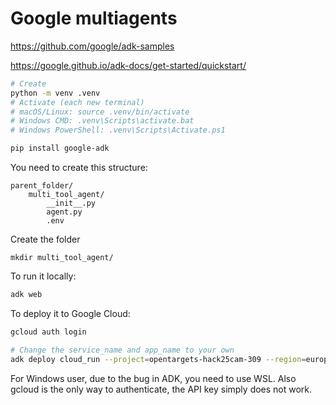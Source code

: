 #  Google multiagents

https://github.com/google/adk-samples

https://google.github.io/adk-docs/get-started/quickstart/


```sh
# Create
python -m venv .venv
# Activate (each new terminal)
# macOS/Linux: source .venv/bin/activate
# Windows CMD: .venv\Scripts\activate.bat
# Windows PowerShell: .venv\Scripts\Activate.ps1

pip install google-adk


```
You need to create this structure:

    parent_folder/
        multi_tool_agent/
            __init__.py
            agent.py
            .env

            
Create the folder 

    mkdir multi_tool_agent/

To run it locally:
```sh
adk web 
```

To deploy it to Google Cloud:
```sh
gcloud auth login

# Change the service_name and app_name to your own
adk deploy cloud_run --project=opentargets-hack25cam-309 --region=europe-west1 --service_name=paultestservice --app_name=paultestapp --with_ui ./
```

For Windows user, due to the bug in ADK, you need to use WSL. Also gcloud is the only way to authenticate, the API key simply does not work.